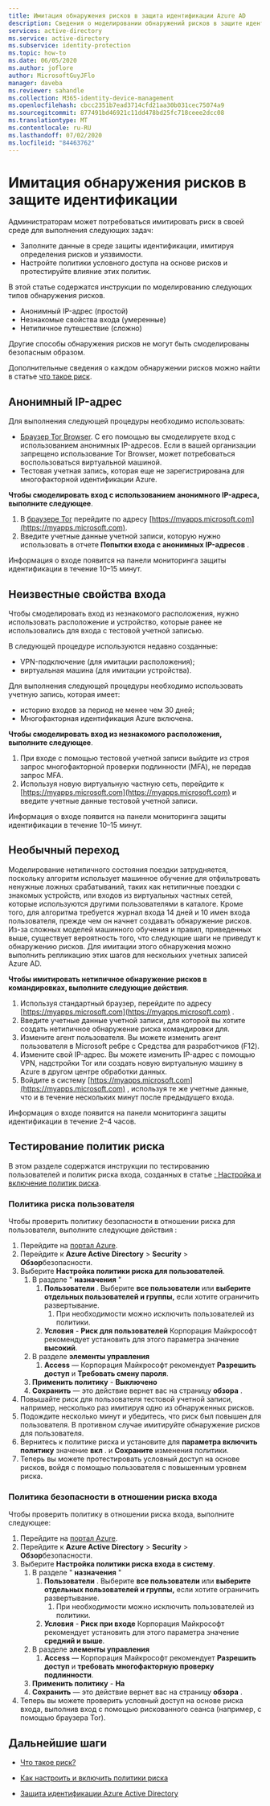 ```yaml
---
title: Имитация обнаружения рисков в защита идентификации Azure AD
description: Сведения о моделировании обнаружений рисков в защите идентификации
services: active-directory
ms.service: active-directory
ms.subservice: identity-protection
ms.topic: how-to
ms.date: 06/05/2020
ms.author: joflore
author: MicrosoftGuyJFlo
manager: daveba
ms.reviewer: sahandle
ms.collection: M365-identity-device-management
ms.openlocfilehash: cbcc2351b7ead3714cfd21aa30b031cec75074a9
ms.sourcegitcommit: 877491bd46921c11dd478bd25fc718ceee2dcc08
ms.translationtype: MT
ms.contentlocale: ru-RU
ms.lasthandoff: 07/02/2020
ms.locfileid: "84463762"
---
```

# <a name="simulating-risk-detections-in-identity-protection"></a>Имитация обнаружения рисков в защите идентификации

Администраторам может потребоваться имитировать риск в своей среде для выполнения следующих задач:

- Заполните данные в среде защиты идентификации, имитируя определения рисков и уязвимости.
- Настройте политики условного доступа на основе рисков и протестируйте влияние этих политик.

В этой статье содержатся инструкции по моделированию следующих типов обнаружения рисков.

- Анонимный IP-адрес (простой)
- Незнакомые свойства входа (умеренные)
- Нетипичное путешествие (сложно)

Другие способы обнаружения рисков не могут быть смоделированы безопасным образом.

Дополнительные сведения о каждом обнаружении рисков можно найти в статье [что такое риск](concept-identity-protection-risks.md).

## <a name="anonymous-ip-address"></a>Анонимный IP-адрес

Для выполнения следующей процедуры необходимо использовать:

- [Браузер Tor Browser](https://www.torproject.org/projects/torbrowser.html.en). С его помощью вы смоделируете вход с использованием анонимных IP-адресов. Если в вашей организации запрещено использование Tor Browser, может потребоваться воспользоваться виртуальной машиной.
- Тестовая учетная запись, которая еще не зарегистрирована для многофакторной идентификации Azure.

**Чтобы смоделировать вход с использованием анонимного IP-адреса, выполните следующее**.

1. В [браузере Tor](https://www.torproject.org/projects/torbrowser.html.en) перейдите по адресу [https://myapps.microsoft.com](https://myapps.microsoft.com).   
2. Введите учетные данные учетной записи, которую нужно использовать в отчете **Попытки входа с анонимных IP-адресов** .

Информация о входе появится на панели мониторинга защиты идентификации в течение 10–15 минут. 

## <a name="unfamiliar-sign-in-properties"></a>Неизвестные свойства входа

Чтобы смоделировать вход из незнакомого расположения, нужно использовать расположение и устройство, которые ранее не использовались для входа с тестовой учетной записью.

В следующей процедуре используются недавно созданные:

- VPN-подключение (для имитации расположения);
- виртуальная машина (для имитации устройства).

Для выполнения следующей процедуры необходимо использовать учетную запись, которая имеет:

- историю входов за период не менее чем 30 дней;
- Многофакторная идентификация Azure включена.

**Чтобы смоделировать вход из незнакомого расположения, выполните следующее**.

1. При входе с помощью тестовой учетной записи выйдите из строя запрос многофакторной проверки подлинности (MFA), не передав запрос MFA.
2. Используя новую виртуальную частную сеть, перейдите к [https://myapps.microsoft.com](https://myapps.microsoft.com) и введите учетные данные тестовой учетной записи.

Информация о входе появится на панели мониторинга защиты идентификации в течение 10–15 минут.

## <a name="atypical-travel"></a>Необычный переход

Моделирование нетипичного состояния поездки затрудняется, поскольку алгоритм использует машинное обучение для отфильтровать ненужные ложных срабатываний, таких как нетипичные поездки с знакомых устройств, или входов из виртуальных частных сетей, которые используются другими пользователями в каталоге. Кроме того, для алгоритма требуется журнал входа 14 дней и 10 имен входа пользователя, прежде чем он начнет создавать обнаружение рисков. Из-за сложных моделей машинного обучения и правил, приведенных выше, существует вероятность того, что следующие шаги не приведут к обнаружению рисков. Для имитации этого обнаружения можно выполнить репликацию этих шагов для нескольких учетных записей Azure AD.

**Чтобы имитировать нетипичное обнаружение рисков в командировках, выполните следующие действия**.

1. Используя стандартный браузер, перейдите по адресу [https://myapps.microsoft.com](https://myapps.microsoft.com) .  
2. Введите учетные данные учетной записи, для которой вы хотите создать нетипичное обнаружение риска командировки для.
3. Измените агент пользователя. Вы можете изменить агент пользователя в Microsoft ребре с Средства для разработчиков (F12).
4. Измените свой IP-адрес. Вы можете изменить IP-адрес с помощью VPN, надстройки Tor или создать новую виртуальную машину в Azure в другом центре обработки данных.
5. Войдите в систему [https://myapps.microsoft.com](https://myapps.microsoft.com) , используя те же учетные данные, что и в течение нескольких минут после предыдущего входа.

Информация о входе появится на панели мониторинга защиты идентификации в течение 2–4 часов.

## <a name="testing-risk-policies"></a>Тестирование политик риска

В этом разделе содержатся инструкции по тестированию пользователей и политик риска входа, созданных в статье [: Настройка и включение политик риска](howto-identity-protection-configure-risk-policies.md).

### <a name="user-risk-policy"></a>Политика риска пользователя

Чтобы проверить политику безопасности в отношении риска для пользователя, выполните следующие действия :

1. Перейдите на [портал Azure](https://portal.azure.com).
1. Перейдите к **Azure Active Directory**  >  **Security**  >  **Обзор**безопасности.
1. Выберите **Настройка политики риска для пользователей**.
   1. В разделе " **назначения** "
      1. **Пользователи** . Выберите **все пользователи** или **выберите отдельных пользователей и группы,** если хотите ограничить развертывание.
         1. При необходимости можно исключить пользователей из политики.
      1. **Условия**  -  **Риск для пользователей** Корпорация Майкрософт рекомендует установить для этого параметра значение **высокий**.
   1. В разделе **элементы управления**
      1. **Access** — Корпорация Майкрософт рекомендует **Разрешить доступ** и **Требовать смену пароля**.
   1. **Применить политику**  -  **Выключено**
   1. **Сохранить** — это действие вернет вас на страницу **обзора** .
1. Повышайте риск для пользователя тестовой учетной записи, например, несколько раз имитируя одно из обнаруженных рисков.
1. Подождите несколько минут и убедитесь, что риск был повышен для пользователя. В противном случае имитируйте обнаружение рисков для пользователя.
1. Вернитесь к политике риска и установите для **параметра включить политику** значение **вкл** . и **Сохраните** изменения политики.
1. Теперь вы можете протестировать условный доступ на основе рисков, войдя с помощью пользователя с повышенным уровнем риска.

### <a name="sign-in-risk-security-policy"></a>Политика безопасности в отношении риска входа

Чтобы проверить политику в отношении риска входа, выполните следующее:

1. Перейдите на [портал Azure](https://portal.azure.com).
1. Перейдите к **Azure Active Directory**  >  **Security**  >  **Обзор**безопасности.
1. Выберите **Настройка политики риска входа в систему**.
   1. В разделе " **назначения** "
      1. **Пользователи** . Выберите **все пользователи** или **выберите отдельных пользователей и группы,** если хотите ограничить развертывание.
         1. При необходимости можно исключить пользователей из политики.
      1. **Условия**  -  **Риск при входе** Корпорация Майкрософт рекомендует установить для этого параметра значение **средний и выше**.
   1. В разделе **элементы управления**
      1. **Access** — Корпорация Майкрософт рекомендует **Разрешить доступ** и **требовать многофакторную проверку подлинности**.
   1. **Применить политику**  -  **На**
   1. **Сохранить** — это действие вернет вас на страницу **обзора** .
1. Теперь вы можете проверить условный доступ на основе риска входа, выполнив вход с помощью рискованного сеанса (например, с помощью браузера Tor). 

## <a name="next-steps"></a>Дальнейшие шаги

- [Что такое риск?](concept-identity-protection-risks.md)

- [Как настроить и включить политики риска](howto-identity-protection-configure-risk-policies.md)

- [Защита идентификации Azure Active Directory](overview-identity-protection.md)
